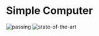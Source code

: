 # Simple Computer
![passing](https://img.shields.io/circleci/project/github/RedSparr0w/node-csgo-parser/master.svg)
![state-of-the-art](https://img.shields.io/badge/label-State--of--the--art-red.svg)

